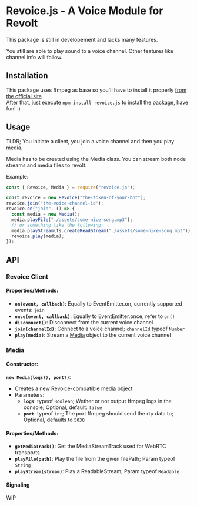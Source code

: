 # Revoice.js - A Voice Module for Revolt

This package is still in developement and lacks many features.

You still are able to play sound to a voice channel. Other features like channel info will follow.

## Installation

This package uses ffmpeg as base so you'll have to install it properly [from the official site](https://ffmpeg.org/).  
After that, just execute `npm install revoice.js` to install the package, have fun! :)

## Usage

TLDR; You initiate a client, you join a voice channel and then you play media.

Media has to be created using the Media class. You can stream both node streams and media files to revolt.

Example:

```JavaScript
const { Revoice, Media } = require("revoice.js");

const revoice = new Revoice("the-token-of-your-bot");
revoice.join("the-voice-channel-id");
revoice.on("join", () => {
  const media = new Media();
  media.playFile("./assets/some-nice-song.mp3");
  // or something like the following:
  media.playStream(fs.createReadStream("./assets/some-nice-song.mp3"));
  revoice.play(media);
});
```

## API

### Revoice Client

#### Properties/Methods:

- **`on(event, callback)`**: Equally to EventEmitter.on, currently supported events: `join`
- **`once(event, callback)`**: Equally to EventEmitter.once, refer to `on()`
- **`disconnect()`**: Disconnect from the current voice channel
- **`join(channelId)`**: Connect to a voice channel; `channelId` typeof `Number`
- **`play(media)`**: Stream a [Media](#Media) object to the current voice channel

### Media

#### Constructor:

**`new Media(logs?), port?)`**:

- Creates a new Revoice-compatible media object
- Parameters:
  - **`logs`**: typeof `Boolean`; Wether or not output ffmpeg logs in the console; Optional, default: `false`
  - **`port`**: typeof `int`; The port ffmpeg should send the rtp data to; Optional, defaults to `5030`

#### Properties/Methods:

- **`getMediaTrack()`**: Get the MediaStreamTrack used for WebRTC transports
- **`playFile(path)`**: Play the file from the given filePath; Param typeof `String`
- **`playStream(stream)`**: Play a ReadableStream; Param typeof `Readable`

#### Signaling

WIP
